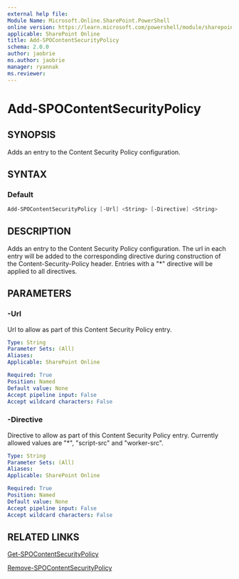 ```yaml
---
external help file:
Module Name: Microsoft.Online.SharePoint.PowerShell
online version: https://learn.microsoft.com/powershell/module/sharepoint-online/add-spocontentsecuritypolicy
applicable: SharePoint Online
title: Add-SPOContentSecurityPolicy
schema: 2.0.0
author: jaobrie
ms.author: jaobrie
manager: ryannak
ms.reviewer:
---
```


# Add-SPOContentSecurityPolicy

## SYNOPSIS

Adds an entry to the Content Security Policy configuration.

## SYNTAX

### Default

```powershell
Add-SPOContentSecurityPolicy [-Url] <String> [-Directive] <String> 
```

## DESCRIPTION

Adds an entry to the Content Security Policy configuration. 
The url in each entry will be added to the corresponding directive during construction of the Content-Security-Policy header.
Entries with a "*" directive will be applied to all directives.

## PARAMETERS

### -Url

Url to allow as part of this Content Security Policy entry.

```yaml
Type: String
Parameter Sets: (All)
Aliases:
Applicable: SharePoint Online

Required: True
Position: Named
Default value: None
Accept pipeline input: False
Accept wildcard characters: False
```

### -Directive

Directive to allow as part of this Content Security Policy entry.
Currently allowed values are "*", "script-src" and "worker-src".

```yaml
Type: String
Parameter Sets: (All)
Aliases:
Applicable: SharePoint Online

Required: True
Position: Named
Default value: None
Accept pipeline input: False
Accept wildcard characters: False
```

## RELATED LINKS

[Get-SPOContentSecurityPolicy](Get-SPOContentSecurityPolicy.md)

[Remove-SPOContentSecurityPolicy](Remove-SPOContentSecurityPolicy.md)
